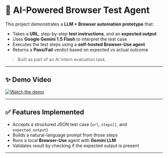 # 🧠 AI-Powered Browser Test Agent

This project demonstrates a **LLM + Browser automation prototype** that:
- Takes a **URL**, step-by-step **test instructions**, and an **expected output**
- Uses **Google Gemini 1.5 Flash** to interpret the test case
- Executes the test steps using a **self-hosted Browser-Use agent**
- Returns a **Pass/Fail** verdict based on expected vs actual outcome

> Built as part of an AI intern evaluation task.

---

## ✨ Demo Video

[![Watch the demo](https://img.youtube.com/vi/abc123XYZ/0.jpg)](https://youtu.be/abc123XYZ)

---

## ✅ Features Implemented

- Accepts a structured JSON test case (`url`, `steps[]`, and `expected_output`)
- Builds a natural-language prompt from those steps
- Runs a local **Browser-Use** agent with **Gemini LLM**
- Validates result by checking if the expected output is present

---


